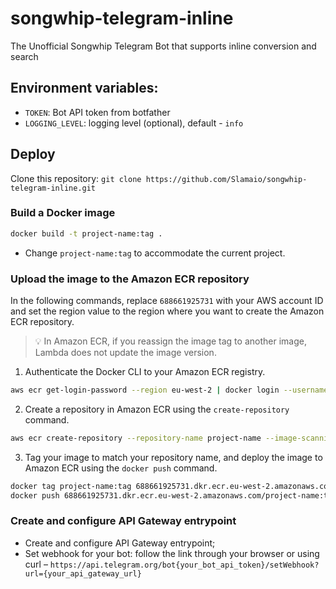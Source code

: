 # songwhip-telegram-inline
The Unofficial Songwhip Telegram Bot that supports inline conversion and search

## Environment variables:
- `TOKEN`: Bot API token from botfather
- `LOGGING_LEVEL`: logging level (optional), default - `info`

## Deploy

Clone this repository: `git clone https://github.com/Slamaio/songwhip-telegram-inline.git`

### Build a Docker image

```bash
docker build -t project-name:tag .
```

- Change `project-name:tag` to accommodate the current project.

### Upload the image to the Amazon ECR repository

In the following commands, replace `688661925731` with your AWS account ID and set the region value to the region where you want to create the Amazon ECR repository.

> 💡 In Amazon ECR, if you reassign the image tag to another image, Lambda does not update the image version.


1. Authenticate the Docker CLI to your Amazon ECR registry.

```bash
aws ecr get-login-password --region eu-west-2 | docker login --username AWS --password-stdin 688661925731.dkr.ecr.eu-west-2.amazonaws.com
```

2. Create a repository in Amazon ECR using the `create-repository` command. 

```bash
aws ecr create-repository --repository-name project-name --image-scanning-configuration scanOnPush=true --image-tag-mutability MUTABLE
```

3. Tag your image to match your repository name, and deploy the image to Amazon ECR using the `docker push` command.

```bash
docker tag project-name:tag 688661925731.dkr.ecr.eu-west-2.amazonaws.com/project-name:tag
docker push 688661925731.dkr.ecr.eu-west-2.amazonaws.com/project-name:tag
```

### Create and configure API Gateway entrypoint
- Create and configure API Gateway entrypoint;
- Set webhook for your bot: follow the link through your browser or using curl – `https://api.telegram.org/bot{your_bot_api_token}/setWebhook?url={your_api_gateway_url}`